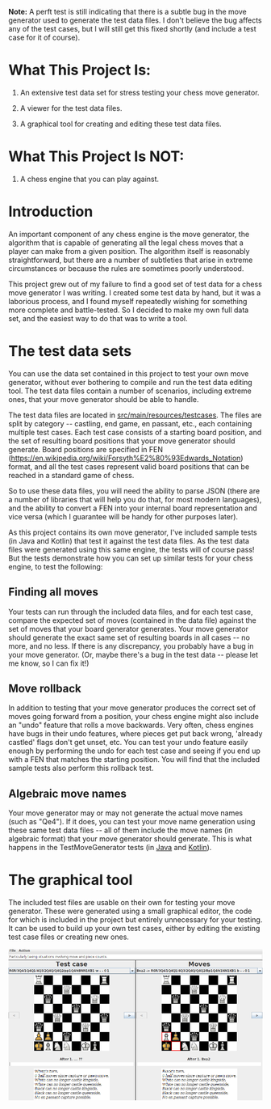 **Note:** A perft test is still indicating that there is a subtle bug in the move generator used to generate the test
data files.  I don't believe the bug affects any of the test cases, but I will still get this
fixed shortly (and include a test case for it of course).

# What This Project Is:

1.  An extensive test data set for stress testing your chess move generator.

2.  A viewer for the test data files.

3.  A graphical tool for creating and editing these test data files.

# What This Project Is NOT:

1.  A chess engine that you can play against.


# Introduction

An important component of any chess engine is the move generator,
the algorithm that is capable of generating all the legal chess
moves that a player can make from a given position.  The algorithm
itself is reasonably straightforward, but there are a number of
subtleties that arise in extreme circumstances or because the rules
are sometimes poorly understood.

This project grew out of my failure to find a good set of test data
for a chess move generator I was writing.  I created some test data
by hand, but it was a laborious process, and I found myself repeatedly
wishing for something more complete and battle-tested.  So I decided
to make my own full data set, and the easiest way to do that was to
write a tool.


# The test data sets

You can use the data set contained in this project to test your own
move generator, without ever bothering to compile and run the
test data editing tool.  The test data files contain a number of
scenarios, including extreme ones, that your move generator should
be able to handle.

The test data files are located in [src/main/resources/testcases](src/main/resources/testcases).
The files are split by category -- castling, end game, en passant,
etc., each containing multiple test cases.  Each test case consists
of a starting board position, and the set of resulting board positions
that your move generator should generate.  Board positions are
specified in FEN (https://en.wikipedia.org/wiki/Forsyth%E2%80%93Edwards_Notation)
format, and all the test cases represent valid board positions that
can be reached in a standard game of chess.

So to use these data files, you will need the ability to parse JSON
(there are a number of libraries that will help you do that, for
most modern languages), and the ability to convert a FEN into your
internal board representation and vice versa (which I guarantee will
be handy for other purposes later).

As this project contains its own move generator, I've included
sample tests (in Java and Kotlin) that test it against the test
data files.  As the test data files were generated using this same
engine, the tests will of course pass!  But the tests demonstrate
how you can set up similar tests for your chess engine, to test
the following:

## Finding all moves

Your tests can run through the included data files, and for each
test case, compare the expected set of moves (contained in the data
file) against the set of moves that your board generator generates.
Your move generator should generate the exact same set of resulting
boards in all cases -- no more, and no less.  If there is any
discrepancy, you probably have a bug in your move generator.  (Or,
maybe there's a bug in the test data -- please let me know, so I can
fix it!)

## Move rollback

In addition to testing that your move generator produces the
correct set of moves going forward from a position, your chess
engine might also include an "undo" feature that rolls a move
backwards.  Very often, chess engines have bugs in their undo
features, where pieces get put back wrong, 'already castled' flags
don't get unset, etc.  You can test your undo feature easily enough
by performing the undo for each test case and seeing if you end up with
a FEN that matches the starting position.  You will find that the
included sample tests also perform this rollback test.

## Algebraic move names

Your move generator may or may not generate the actual move names
(such as "Qe4").  If it does, you can test your move name generation
using these same test data files -- all of them include the move
names (in algebraic format) that your move generator should
generate.  This is what happens in the TestMoveGenerator tests (in
[Java](src/test/java/org/computronium/chess/TestMoveGeneratorJava.java)
and [Kotlin](src/test/kotlin/org/computronium/chess/TestMoveGeneratorKotlin.kt)).

# The graphical tool

The included test files are usable on their own for testing your move
generator.  These were generated using a small graphical editor, the
code for which is included in the project but entirely unnecessary for
your testing.  It can be used to build up your own test cases, either
by editing the existing test case files or creating new ones.

![FEN test file editor](doc/editor.png)
